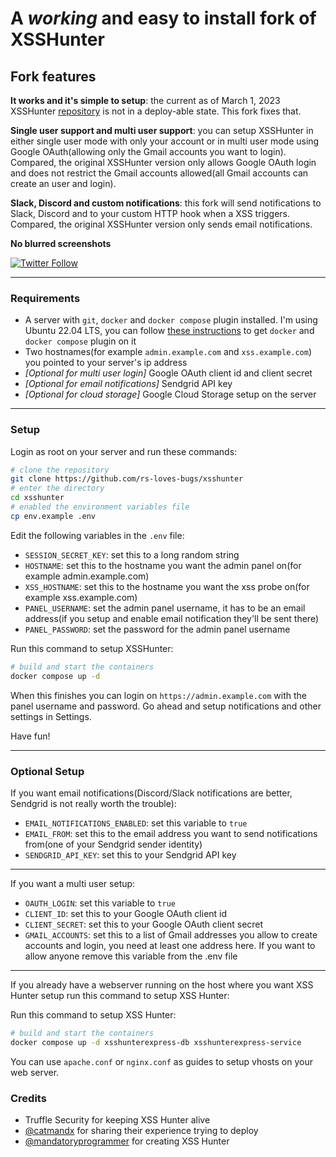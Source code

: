 # A *working* and easy to install fork of XSSHunter
## **Fork features**

**It works and it's simple to setup**: the current as of March 1, 2023 XSSHunter [repository](https://github.com/trufflesecurity/xsshunter) is not in a deploy-able state. This fork fixes that.

**Single user support and multi user support**: you can setup XSSHunter in either single user mode with only your account or in multi user mode using Google OAuth(allowing only the Gmail accounts you want to login). Compared, the original XSSHunter version only allows Google OAuth login and does not restrict the Gmail accounts allowed(all Gmail accounts can create an user and login).

**Slack, Discord and custom notifications**: this fork will send notifications to Slack, Discord and to your custom HTTP hook when a XSS triggers. Compared, the original XSSHunter version only sends email notifications.

**No blurred screenshots**

[![Twitter Follow](https://img.shields.io/twitter/follow/rs_loves_bugs?style=flat-square)](https://twitter.com/rs_loves_bugs)

---

### **Requirements**
* A server with `git`, `docker` and `docker compose` plugin installed. I'm using Ubuntu 22.04 LTS, you can follow [these instructions](https://docs.docker.com/engine/install/ubuntu/) to get `docker` and `docker compose` plugin on it
* Two hostnames(for example `admin.example.com` and `xss.example.com`) you pointed to your server's ip address 
* *[Optional for multi user login]* Google OAuth client id and client secret
* *[Optional for email notifications]* Sendgrid API key
* *[Optional for cloud storage]* Google Cloud Storage setup on the server 

---

### **Setup**
Login as root on your server and run these commands:
```bash
# clone the repository
git clone https://github.com/rs-loves-bugs/xsshunter
# enter the directory
cd xsshunter
# enabled the environment variables file
cp env.example .env
```
Edit the following variables in the `.env` file:
* `SESSION_SECRET_KEY`: set this to a long random string
* `HOSTNAME`: set this to the hostname you want the admin panel on(for example admin.example.com)
* `XSS_HOSTNAME`: set this to the hostname you want the xss probe on(for example xss.example.com)
* `PANEL_USERNAME`: set the admin panel username, it has to be an email address(if you setup and enable email notification they'll be sent there)
* `PANEL_PASSWORD`: set the password for the admin panel username

Run this command to setup XSSHunter:
```bash
# build and start the containers
docker compose up -d
```
When this finishes you can login on `https://admin.example.com` with the panel username and password. Go ahead and setup notifications and other settings in Settings.

Have fun!

---

### **Optional Setup**
If you want email notifications(Discord/Slack notifications are better, Sendgrid is not really worth the trouble):
* `EMAIL_NOTIFICATIONS_ENABLED`: set this variable to `true`
* `EMAIL_FROM`: set this to the email address you want to send notifications from(one of your Sendgrid sender identity)
* `SENDGRID_API_KEY`: set this to your Sendgrid API key
---
If you want a multi user setup:
* `OAUTH_LOGIN`: set this variable to `true`
* `CLIENT_ID`: set this to your Google OAuth client id
* `CLIENT_SECRET`: set this to your Google OAuth client secret
* `GMAIL_ACCOUNTS`: set this to a list of Gmail addresses you allow to create accounts and login, you need at least one address here. If you want to allow anyone remove this variable from the .env file
---
If you already have a webserver running on the host where you want XSS Hunter setup run this command to setup XSS Hunter:

Run this command to setup XSS Hunter:
```bash
# build and start the containers
docker compose up -d xsshunterexpress-db xsshunterexpress-service
```
You can use `apache.conf` or `nginx.conf` as guides to setup vhosts on your web server.

### **Credits**

* Truffle Security for keeping XSS Hunter alive
* [@catmandx](https://github.com/catmandx) for sharing their experience trying to deploy
* [@mandatoryprogrammer](https://github.com/mandatoryprogrammer) for creating XSS Hunter 